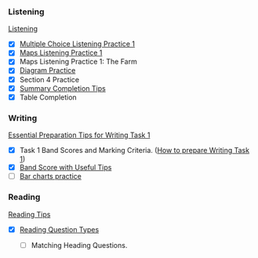 ### Listening 

[Listening](https://ieltsliz.com/ielts-listening/)

- [x] [Multiple Choice Listening Practice 1](https://ieltsliz.com/ielts-listening-multiple-choice-essential-tips/)
- [x] [Maps Listening Practice 1](https://ieltsliz.com/ielts-map-listening-practice/)
- [x] Maps Listening Practice 1: The Farm
- [x] [Diagram Practice](https://ieltsliz.com/ielts-listening-diagrams-practice-tips/)
- [x] Section 4 Practice
- [x] [Summary Completion Tips](https://ieltsliz.com/listening-practice-summary-completion-questions/)
- [x] Table Completion

### Writing

[Essential Preparation Tips for Writing Task 1](https://ieltsliz.com/ielts-writing-task-1-preparation-tips/)

- [x] Task 1 Band Scores and Marking Criteria. ([How to prepare Writing Task 1](https://ieltsliz.com/ielts-writing-task-1-preparation-tips/))
- [x] [Band Score with Useful Tips](https://ieltsliz.com/ielts-writing-task-1-band-scores/) 
- [ ] [Bar charts practice](https://ieltsliz.com/ielts-sample-chart-for-writing-task-1/)

### Reading

[Reading Tips](https://ieltsliz.com/ielts-reading-lessons-information-and-tips/)

- [x] [Reading Question Types](https://ieltsliz.com/ielts-reading-question-types/)
  - [ ] Matching Heading Questions.

